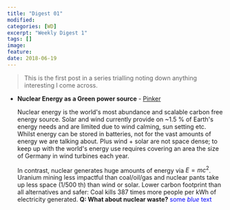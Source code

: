 ```yaml
---
title: "Digest 01"
modified:
categories: [WD]
excerpt: "Weekly Digest 1"
tags: []
image:
feature:
date: 2018-06-19
---
```


>This is the first post in a series trialling noting down anything interesting I come across.

  * **Nuclear Energy as a Green power source** - [Pinker](https://www.amazon.com/Enlightenment-Now-Science-Humanism-Progress/dp/0525427570)

    Nuclear energy is the world's most abundance and scalable carbon free energy source. Solar and wind currently provide on ~1.5 % of Earth's energy needs and are limited due to wind calming, sun setting etc. Whilst energy can be stored in batteries, not for the vast amounts of energy we are talking about. Plus wind + solar are not space dense; to keep up with the world's energy use requires covering an area the size of Germany in wind turbines each year.

    In contrast, nuclear generates huge amounts of energy via $E = mc^2$. Uranium mining less impactful than coal/oil/gas and nuclear pants take up less space (1/500 th) than wind or solar. Lower carbon footprint than all alternatives and safer: Coal kills 387 times more people per kWh of electricity generated. **Q: What about nuclear waste?** <span style="color:blue">some *blue* text</span>
